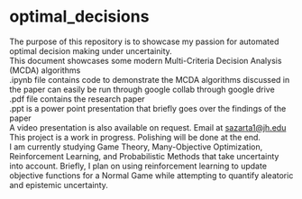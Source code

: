 # optimal_decisions
The purpose of this repository is to showcase my passion for automated optimal decision making under uncertainity.<br>
This document showcases some modern Multi-Criteria Decision Analysis (MCDA) algorithms <br>
.ipynb file contains code to demonstrate the MCDA algorithms discussed in the paper can easily be run through google collab through google drive<br>
.pdf file contains the research paper <br>
.ppt is a power point presentation that briefly goes over the findings of the paper <br>
A video presentation is also available on request. Email at sazarta1@jh.edu <br>
This project is a work in progress. Polishing will be done at the end.<br>
I am currently studying Game Theory, Many-Objective Optimization, Reinforcement Learning, and Probabilistic Methods that take uncertainty into account. Briefly, I plan on using reinforcement learning to update objective functions for a Normal Game while attempting to quantify aleatoric and epistemic uncertainty.<br>

